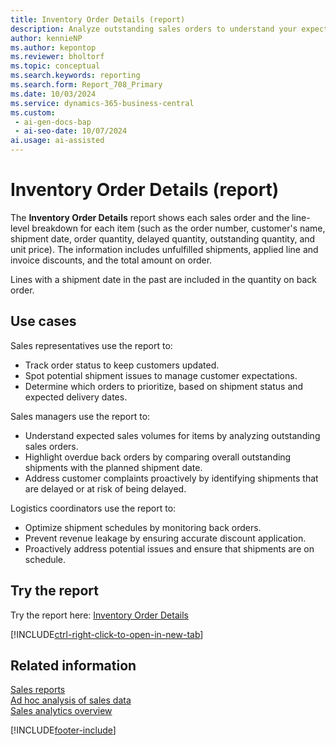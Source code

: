 ```yaml
---
title: Inventory Order Details (report)
description: Analyze outstanding sales orders to understand your expected sales volume for items. To highlight any overdue back orders, compare your overall outstanding shipments with the planned shipment date.
author: kennieNP
ms.author: kepontop
ms.reviewer: bholtorf
ms.topic: conceptual
ms.search.keywords: reporting
ms.search.form: Report_708_Primary
ms.date: 10/03/2024
ms.service: dynamics-365-business-central
ms.custom:
 - ai-gen-docs-bap
 - ai-seo-date: 10/07/2024
ai.usage: ai-assisted
---
```


# Inventory Order Details (report)

The **Inventory Order Details** report shows each sales order and the line-level breakdown for each item (such as the order number, customer's name, shipment date, order quantity, delayed quantity, outstanding quantity, and unit price). The information includes unfulfilled shipments, applied line and invoice discounts, and the total amount on order.

Lines with a shipment date in the past are included in the quantity on back order.

## Use cases

<!-- 
Prompt

Below is a report in an ERP system. Provide 3-4 use cases for different personas working with sales and order shipment.
Format like this:    
  
As a <persona>, use the report to    
* use case 1  
* use case 2    

Do not capitalize the persona names. 

# Report name 
Inventory Order Details 

## Report description
Displays a list of the orders that haven't yet been shipped and the items in the orders. It shows the order number, customer's name, shipment date, order quantity, delayed quantity, outstanding quantity, and unit price, as well as any potential discount percentage and amount. The quantity on back order and outstanding quantity and amount are totaled for each item. Use the report to find out whether there are currently shipment problems or any can be expected.

### What the report does
Shows each sales order and the line level breakdown for each item, including information on unfulfilled shipments, applied line/invoice discounts and total amount on order. Any lines that have a shipment date in the past are included in quantity on back order.


### Use cases
Analyse your outstanding sales orders to understand your expected sales volume grouped by item.
Compare your overall outstanding shipments with the planned shipment date to highlight any overdue back orders.

Please include your data sources and URLs

-->

Sales representatives use the report to:

* Track order status to keep customers updated.
* Spot potential shipment issues to manage customer expectations.
* Determine which orders to prioritize, based on shipment status and expected delivery dates.

Sales managers use the report to:

* Understand expected sales volumes for items by analyzing outstanding sales orders.
* Highlight overdue back orders by comparing overall outstanding shipments with the planned shipment date.
* Address customer complaints proactively by identifying shipments that are delayed or at risk of being delayed.

Logistics coordinators use the report to:

* Optimize shipment schedules by monitoring back orders.
* Prevent revenue leakage by ensuring accurate discount application.
* Proactively address potential issues and ensure that shipments are on schedule.

## Try the report

Try the report here: [Inventory Order Details](https://businesscentral.dynamics.com?report=708)

[!INCLUDE[ctrl-right-click-to-open-in-new-tab](../includes/ctrl-right-click-to-open-in-new-tab.md)]

## Related information

[Sales reports](../sales-reports.md)  
[Ad hoc analysis of sales data](../ad-hoc-analysis-sales.md)  
[Sales analytics overview](../sales-analytics-overview.md)  

[!INCLUDE[footer-include](../includes/footer-banner.md)]
